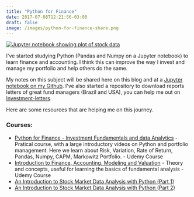 ```yaml
---
title: "Python for Finance"
date: 2017-07-08T12:21:56-03:00
draft: false
image: /images/python-for-finance-share.png
---
```


[![Jupyter notebook showing plot of stock data](/images/python-for-finance.png)](https://github.com/GuidoBR/python-for-finance/blob/master/python-for-finance-investment-fundamentals-data-analytics/1%20-%20Calculating%20and%20Comparing%20Rates%20of%20Return%20in%20Python/Rate%20of%20Return%20-%20Portfolio.ipynb)

I've started studying Python (Pandas and Numpy on a Jupyter notebook) to learn finance and accounting. I think this can improve the way I invest
and manage my portfolio and help others do the same.

My notes on this subject will be shared here on this blog and at a [Jupyter notebook on my Github](https://github.com/GuidoBR/python-for-finance).
I've also started a
repository to download reports letters of great fund managers (Brazil and USA), you can help me out on [Investment-letters](https://github.com/GuidoBR/investment-letters).

Here are some resources that are helping me on this journey.

### Courses:
- [Python for Finance - Investment Fundamentals and data Analytics](https://www.udemy.com/python-for-finance-investment-fundamentals-data-analytics/learn/v4/overview) - Pratical course, with a large introductory videos on Python and portfolio management. Here we learn about Risk, Variation, Rate of Return, Pandas, Numpy, CAPM, Markowitz Portfolio. - Udemy Course
- [Introduction to Finance, Accounting, Modeling and Valuation](https://www.udemy.com/introduction-to-accounting-finance-modeling-valuation-by-chris-haroun/learn/v4/overview) - Theory and concepts, useful for learning the basics of fundamental analysis - Udemy Course
- [An Introduction to Stock Market Data Analysis with Python (Part 1)](https://ntguardian.wordpress.com/2016/09/19/introduction-stock-market-data-python-1/)
- [An Introduction to Stock Market Data Analysis with Python (Part 2)](https://ntguardian.wordpress.com/2016/09/26/introduction-stock-market-data-python-2/)
